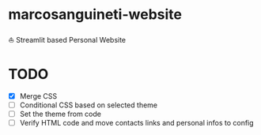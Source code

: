 # marcosanguineti-website
⛵️ Streamlit based Personal Website


# TODO

- [x] Merge CSS
- [ ] Conditional CSS based on selected theme
- [ ] Set the theme from code
- [ ] Verify HTML code and move contacts links and personal infos to config
